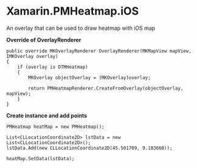 # Xamarin.PMHeatmap.iOS
An overlay that can be used to draw heatmap with iOS map

**Override of OverlayRenderer**
```
public override MKOverlayRenderer OverlayRenderer(MKMapView mapView, IMKOverlay overlay)
{
    if (overlay is DTMHeatmap)
    {
        MKOverlay objectOverlay = (MKOverlay)overlay;

        return PMHeatmapRenderer.CreateFromOverlay(objectOverlay, mapView);
    }
}
```

**Create instance and add points**
```
PMHeatmap heatMap = new PMHeatmap();

List<CLLocationCoordinate2D> lstData = new List<CLLocationCoordinate2D>();
lstData.Add(new CLLocationCoordinate2D(45.501709, 9.183668)); 

heatMap.SetData(lstData);
```
